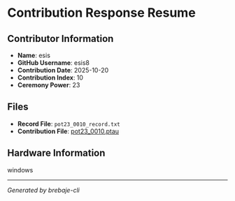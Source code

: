 # Contribution Response Resume

## Contributor Information
- **Name**: esis
- **GitHub Username**: esis8
- **Contribution Date**: 2025-10-20
- **Contribution Index**: 10
- **Ceremony Power**: 23

## Files
- **Record File**: `pot23_0010_record.txt`
- **Contribution File**: [pot23_0010.ptau](https://cardano-trusted-setup-test.s3.us-east-2.amazonaws.com/Cardano-PPOT/pot23_0010.ptau)

## Hardware Information
windows

---
*Generated by brebaje-cli*
